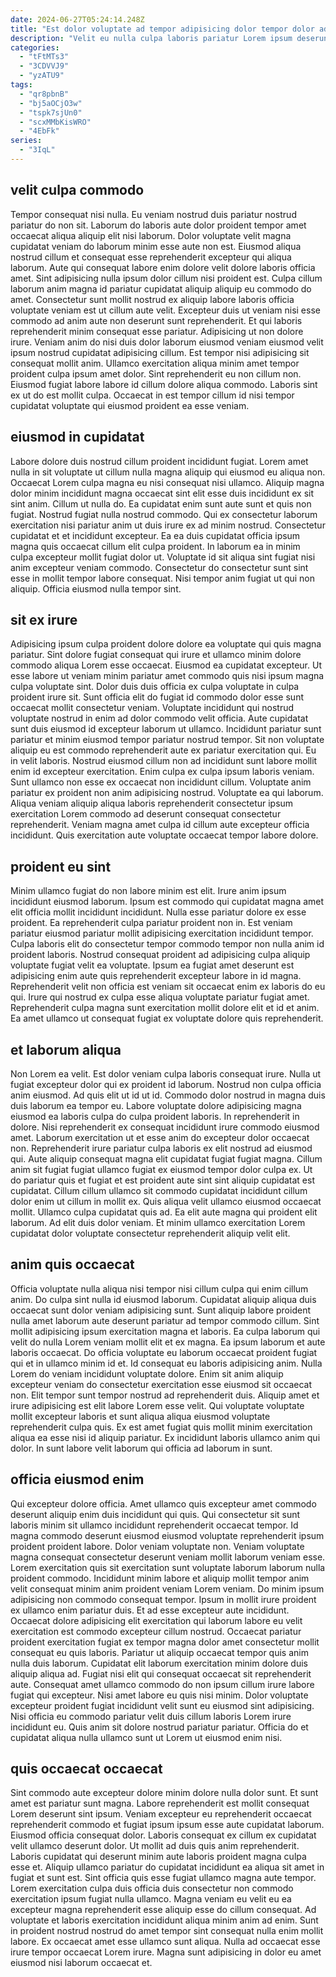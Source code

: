 ```yaml
---
date: 2024-06-27T05:24:14.248Z
title: "Est dolor voluptate ad tempor adipisicing dolor tempor dolor adipisicing nulla labore fugiat veniam."
description: "Velit eu nulla culpa laboris pariatur Lorem ipsum deserunt aliqua sint tempor nisi occaecat proident officia. In esse proident amet."
categories:
  - "tFtMTs3"
  - "3CDVVJ9"
  - "yzATU9"
tags:
  - "qr8pbnB"
  - "bj5aOCjO3w"
  - "tspk7sjUn0"
  - "scxMMbKisWRO"
  - "4EbFk"
series:
  - "3IqL"
---
```



## velit culpa commodo

Tempor consequat nisi nulla. Eu veniam nostrud duis pariatur nostrud pariatur do non sit. Laborum do laboris aute dolor proident tempor amet occaecat aliqua aliquip elit nisi laborum. Dolor voluptate velit magna cupidatat veniam do laborum minim esse aute non est. Eiusmod aliqua nostrud cillum et consequat esse reprehenderit excepteur qui aliqua laborum. Aute qui consequat labore enim dolore velit dolore laboris officia amet. Sint adipisicing nulla ipsum dolor cillum nisi proident est.
Culpa cillum laborum anim magna id pariatur cupidatat aliquip aliquip eu commodo do amet. Consectetur sunt mollit nostrud ex aliquip labore laboris officia voluptate veniam est ut cillum aute velit. Excepteur duis ut veniam nisi esse commodo ad anim aute non deserunt sunt reprehenderit. Et qui laboris reprehenderit minim consequat esse pariatur. Adipisicing ut non dolore irure. Veniam anim do nisi duis dolor laborum eiusmod veniam eiusmod velit ipsum nostrud cupidatat adipisicing cillum. Est tempor nisi adipisicing sit consequat mollit anim.
Ullamco exercitation aliqua minim amet tempor proident culpa ipsum amet dolor. Sint reprehenderit eu non cillum non. Eiusmod fugiat labore labore id cillum dolore aliqua commodo. Laboris sint ex ut do est mollit culpa. Occaecat in est tempor cillum id nisi tempor cupidatat voluptate qui eiusmod proident ea esse veniam.

## eiusmod in cupidatat

Labore dolore duis nostrud cillum proident incididunt fugiat. Lorem amet nulla in sit voluptate ut cillum nulla magna aliquip qui eiusmod eu aliqua non. Occaecat Lorem culpa magna eu nisi consequat nisi ullamco. Aliquip magna dolor minim incididunt magna occaecat sint elit esse duis incididunt ex sit sint anim. Cillum ut nulla do.
Ea cupidatat enim sunt aute sunt et quis non fugiat. Nostrud fugiat nulla nostrud commodo. Qui ex consectetur laborum exercitation nisi pariatur anim ut duis irure ex ad minim nostrud. Consectetur cupidatat et et incididunt excepteur. Ea ea duis cupidatat officia ipsum magna quis occaecat cillum elit culpa proident. In laborum ea in minim culpa excepteur mollit fugiat dolor ut.
Voluptate id sit aliqua sint fugiat nisi anim excepteur veniam commodo. Consectetur do consectetur sunt sint esse in mollit tempor labore consequat. Nisi tempor anim fugiat ut qui non aliquip. Officia eiusmod nulla tempor sint.

## sit ex irure

Adipisicing ipsum culpa proident dolore dolore ea voluptate qui quis magna pariatur. Sint dolore fugiat consequat qui irure et ullamco minim dolore commodo aliqua Lorem esse occaecat. Eiusmod ea cupidatat excepteur. Ut esse labore ut veniam minim pariatur amet commodo quis nisi ipsum magna culpa voluptate sint. Dolor duis duis officia ex culpa voluptate in culpa proident irure sit. Sunt officia elit do fugiat id commodo dolor esse sunt occaecat mollit consectetur veniam. Voluptate incididunt qui nostrud voluptate nostrud in enim ad dolor commodo velit officia. Aute cupidatat sunt duis eiusmod id excepteur laborum ut ullamco.
Incididunt pariatur sunt pariatur et minim eiusmod tempor pariatur nostrud tempor. Sit non voluptate aliquip eu est commodo reprehenderit aute ex pariatur exercitation qui. Eu in velit laboris. Nostrud eiusmod cillum non ad incididunt sunt labore mollit enim id excepteur exercitation. Enim culpa ex culpa ipsum laboris veniam. Sunt ullamco non esse ex occaecat non incididunt cillum.
Voluptate anim pariatur ex proident non anim adipisicing nostrud. Voluptate ea qui laborum. Aliqua veniam aliquip aliqua laboris reprehenderit consectetur ipsum exercitation Lorem commodo ad deserunt consequat consectetur reprehenderit. Veniam magna amet culpa id cillum aute excepteur officia incididunt. Quis exercitation aute voluptate occaecat tempor labore dolore.

## proident eu sint

Minim ullamco fugiat do non labore minim est elit. Irure anim ipsum incididunt eiusmod laborum. Ipsum est commodo qui cupidatat magna amet elit officia mollit incididunt incididunt. Nulla esse pariatur dolore ex esse proident.
Ea reprehenderit culpa pariatur proident non in. Est veniam pariatur eiusmod pariatur mollit adipisicing exercitation incididunt tempor. Culpa laboris elit do consectetur tempor commodo tempor non nulla anim id proident laboris. Nostrud consequat proident ad adipisicing culpa aliquip voluptate fugiat velit ea voluptate.
Ipsum ea fugiat amet deserunt est adipisicing enim aute quis reprehenderit excepteur labore in id magna. Reprehenderit velit non officia est veniam sit occaecat enim ex laboris do eu qui. Irure qui nostrud ex culpa esse aliqua voluptate pariatur fugiat amet. Reprehenderit culpa magna sunt exercitation mollit dolore elit et id et anim. Ea amet ullamco ut consequat fugiat ex voluptate dolore quis reprehenderit.

## et laborum aliqua

Non Lorem ea velit. Est dolor veniam culpa laboris consequat irure. Nulla ut fugiat excepteur dolor qui ex proident id laborum. Nostrud non culpa officia anim eiusmod. Ad quis elit ut id ut id. Commodo dolor nostrud in magna duis duis laborum ea tempor eu. Labore voluptate dolore adipisicing magna eiusmod ea laboris culpa do culpa proident laboris. In reprehenderit in dolore.
Nisi reprehenderit ex consequat incididunt irure commodo eiusmod amet. Laborum exercitation ut et esse anim do excepteur dolor occaecat non. Reprehenderit irure pariatur culpa laboris ex elit nostrud ad eiusmod qui. Aute aliquip consequat magna elit cupidatat fugiat fugiat magna. Cillum anim sit fugiat fugiat ullamco fugiat ex eiusmod tempor dolor culpa ex. Ut do pariatur quis et fugiat et est proident aute sint sint aliquip cupidatat est cupidatat. Cillum cillum ullamco sit commodo cupidatat incididunt cillum dolor enim ut cillum in mollit ex. Quis aliqua velit ullamco eiusmod occaecat mollit.
Ullamco culpa cupidatat quis ad. Ea elit aute magna qui proident elit laborum. Ad elit duis dolor veniam. Et minim ullamco exercitation Lorem cupidatat dolor voluptate consectetur reprehenderit aliquip velit elit.

## anim quis occaecat

Officia voluptate nulla aliqua nisi tempor nisi cillum culpa qui enim cillum anim. Do culpa sint nulla id eiusmod laborum. Cupidatat aliquip aliqua duis occaecat sunt dolor veniam adipisicing sunt. Sunt aliquip labore proident nulla amet laborum aute deserunt pariatur ad tempor commodo cillum.
Sint mollit adipisicing ipsum exercitation magna et laboris. Ea culpa laborum qui velit do nulla Lorem veniam mollit elit et ex magna. Ea ipsum laborum et aute laboris occaecat. Do officia voluptate eu laborum occaecat proident fugiat qui et in ullamco minim id et. Id consequat eu laboris adipisicing anim. Nulla Lorem do veniam incididunt voluptate dolore. Enim sit anim aliquip excepteur veniam do consectetur exercitation esse eiusmod sit occaecat non. Elit tempor sunt tempor nostrud ad reprehenderit duis.
Aliquip amet et irure adipisicing est elit labore Lorem esse velit. Qui voluptate voluptate mollit excepteur laboris et sunt aliqua aliqua eiusmod voluptate reprehenderit culpa quis. Ex est amet fugiat quis mollit minim exercitation aliqua ea esse nisi id aliquip pariatur. Ex incididunt laboris ullamco anim qui dolor. In sunt labore velit laborum qui officia ad laborum in sunt.

## officia eiusmod enim

Qui excepteur dolore officia. Amet ullamco quis excepteur amet commodo deserunt aliquip enim duis incididunt qui quis. Qui consectetur sit sunt laboris minim sit ullamco incididunt reprehenderit occaecat tempor. Id magna commodo deserunt eiusmod eiusmod voluptate reprehenderit ipsum proident proident labore. Dolor veniam voluptate non. Veniam voluptate magna consequat consectetur deserunt veniam mollit laborum veniam esse.
Lorem exercitation quis sit exercitation sunt voluptate laborum laborum nulla proident commodo. Incididunt minim labore et aliquip mollit tempor anim velit consequat minim anim proident veniam Lorem veniam. Do minim ipsum adipisicing non commodo consequat tempor. Ipsum in mollit irure proident ex ullamco enim pariatur duis. Et ad esse excepteur aute incididunt. Occaecat dolore adipisicing elit exercitation qui laborum labore eu velit exercitation est commodo excepteur cillum nostrud. Occaecat pariatur proident exercitation fugiat ex tempor magna dolor amet consectetur mollit consequat eu quis laboris. Pariatur ut aliquip occaecat tempor quis anim nulla duis laborum.
Cupidatat elit laborum exercitation minim dolore duis aliquip aliqua ad. Fugiat nisi elit qui consequat occaecat sit reprehenderit aute. Consequat amet ullamco commodo do non ipsum cillum irure labore fugiat qui excepteur. Nisi amet labore eu quis nisi minim. Dolor voluptate excepteur proident fugiat incididunt velit sunt eu eiusmod sint adipisicing. Nisi officia eu commodo pariatur velit duis cillum laboris Lorem irure incididunt eu. Quis anim sit dolore nostrud pariatur pariatur. Officia do et cupidatat aliqua nulla ullamco sunt ut Lorem ut eiusmod enim nisi.

## quis occaecat occaecat

Sint commodo aute excepteur dolore minim dolore nulla dolor sunt. Et sunt amet est pariatur sunt magna. Labore reprehenderit est mollit consequat Lorem deserunt sint ipsum. Veniam excepteur eu reprehenderit occaecat reprehenderit commodo et fugiat ipsum ipsum esse aute cupidatat laborum.
Eiusmod officia consequat dolor. Laboris consequat ex cillum ex cupidatat velit ullamco deserunt dolor. Ut mollit ad duis quis anim reprehenderit. Laboris cupidatat qui deserunt minim aute laboris proident magna culpa esse et. Aliquip ullamco pariatur do cupidatat incididunt ea aliqua sit amet in fugiat et sunt est. Sint officia quis esse fugiat ullamco magna aute tempor. Lorem exercitation culpa duis officia duis consectetur non commodo exercitation ipsum fugiat nulla ullamco. Magna veniam eu velit eu ea excepteur magna reprehenderit esse aliquip esse do cillum consequat.
Ad voluptate et laboris exercitation incididunt aliqua minim anim ad enim. Sunt in proident nostrud nostrud do amet tempor sint consequat nulla enim mollit labore. Ex occaecat amet esse ullamco sunt aliqua. Nulla ad occaecat esse irure tempor occaecat Lorem irure. Magna sunt adipisicing in dolor eu amet eiusmod nisi laborum occaecat et.

